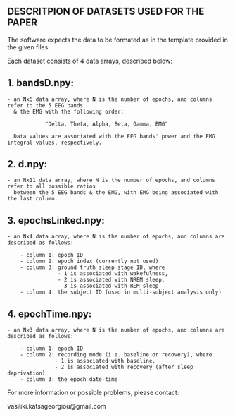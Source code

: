 ## DESCRITPION OF DATASETS USED FOR THE PAPER

The software expects the data to be formated as in the template 
provided in the given files.

Each dataset consists of 4 data arrays, described below:

## 1. **bandsD.npy**:
	- an Nx6 data array, where N is the number of epochs, and columns refer to the 5 EEG bands
	  & the EMG with the following order:
	  
				"Delta, Theta, Alpha, Beta, Gamma, EMG"
				
	  Data values are associated with the EEG bands' power and the EMG integral values, respectively.

## 2. **d.npy**:
	- an Nx11 data array, where N is the number of epochs, and columns refer to all possible ratios 
	  between the 5 EEG bands & the EMG, with EMG being associated with the last column.

## 3. **epochsLinked.npy**:
	- an Nx4 data array, where N is the number of epochs, and columns are described as follows:
	
		- column 1: epoch ID
		- column 2: epoch index (currently not used)
		- column 3: ground truth sleep stage ID, where
					- 1 is associated with wakefulness,
					- 2 is associated with NREM sleep,
					- 3 is associated with REM sleep
		- column 4: the subject ID (used in multi-subject analysis only)

## 4. **epochTime.npy**:
	- an Nx3 data array, where N is the number of epochs, and columns are described as follows:
	
		- column 1: epoch ID
		- column 2: recording mode (i.e. baseline or recovery), where
				   - 1 is associated with baseline,
				   - 2 is associated with recovery (after sleep deprivation)
		- column 3: the epoch date-time

For more information or possible problems, please contact:
<p>vasiliki.katsageorgiou@gmail.com
